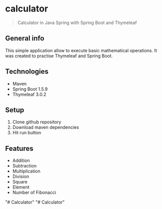 # calculator
> Calculator in Java Spring with Spring Boot and Thymeleaf 

## General info
This simple application allow to execute basic mathematical operations. It was created to practise Thymeleaf and Spring Boot.

## Technologies
* Maven
* Spring Boot 1.5.9
* Thymeleaf 3.0.2

## Setup
1. Clone github repository <br />
2. Download maven dependencies <br />
3. Hit run button <br />

## Features
* Addition
* Subtraction
* Multiplication
* Division
* Square
* Element 
* Number of Fibonacci

"# Calculator" 
"# Calculator" 
